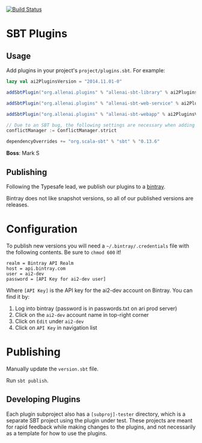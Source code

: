 [![Build Status](https://magnum.travis-ci.com/allenai/sbt-plugins.svg?token=bTo69ep8z4cnh7oxWjjY)](https://magnum.travis-ci.com/allenai/sbt-plugins)

SBT Plugins
===========

## Usage

Add plugins in your project's `project/plugins.sbt`. For example:

```scala
lazy val ai2PluginsVersion = "2014.11.01-0"

addSbtPlugin("org.allenai.plugins" % "allenai-sbt-library" % ai2PluginsVersion)

addSbtPlugin("org.allenai.plugins" % "allenai-sbt-web-service" % ai2PluginsVersion)

addSbtPlugin("org.allenai.plugins" % "allenai-sbt-webapp" % ai2PluginsVersion)

// Due to an SBT bug, the following settings are necessary when adding the allenai-sbt-web-service plugin:
conflictManager := ConflictManager.strict

dependencyOverrides += "org.scala-sbt" % "sbt" % "0.13.6"
```

**Boss**: Mark S

## Publishing

Following the Typesafe lead, we publish our plugins to a [bintray](https://bintray.com/allenai/sbt-plugins).

Bintray does not like snapshot versions, so all of our published versions are releases.

# Configuration
To publish new versions you will need a `~/.bintray/.credentials` file with the following contents. Be sure to `chmod 600` it!

```
realm = Bintray API Realm
host = api.bintray.com
user = ai2-dev
password = [API Key for ai2-dev user]
```

Where `[API Key]` is the API key for the ai2-dev account on Bintray. You can find it by:

1. Log into bintray (password is in passwords.txt on ari prod server)
2. Click on the `ai2-dev` account name in top-right corner 
3. Click on `Edit` under `ai2-dev`
4. Click on `API Key` in navigation list

# Publishing

Manually update the `version.sbt` file.

Run `sbt publish`.

## Developing Plugins

Each plugin subproject also has a `[subproj]-tester` directory, which is a separate SBT project using the plugin under test. These projects are meant for rapid feedback while making changes to the plugins, and not necessarily as a template for how to use the plugins.
